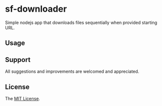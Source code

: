 
# sf-downloader
Simple nodejs app that downloads files sequentially when provided starting URL.


## Usage



## Support
All suggestions and improvements are welcomed and appreciated.


## License
The [MIT License](https://github.com/seidme/sf-downloader/blob/master/LICENSE).
